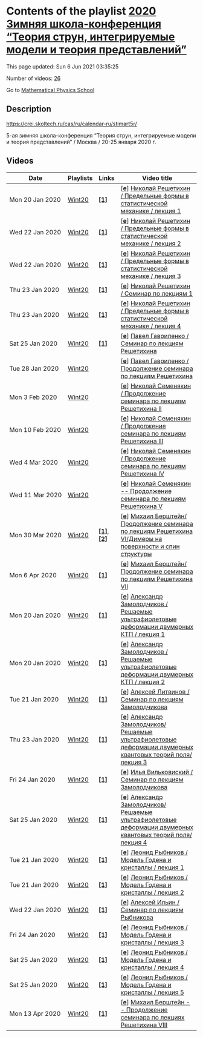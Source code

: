 # Contents of the playlist [2020 Зимняя школа-конференция “Теория струн, интегрируемые модели и теория представлений”](https://www.youtube.com/playlist?list=PLLGkFbxve673Bx5y3iiJEunDe_6ZHxUk2)

This page updated: Sun 6 Jun 2021 03:35:25

Number of videos: [26](#videos)

Go to [Mathematical Physics School](../README.md)

## Description

<https://crei.skoltech.ru/cas/ru/calendar-ru/stimart5r/>

5-ая зимняя школа-конференция “Теория струн, интегрируемые модели и теория представлений” / Москва / 20-25 января 2020 г.

## Videos

|Date|Playlists|Links|Video title|
|---|---|---|---|
| Mon&nbsp;20&nbsp;Jan&nbsp;2020 | [Wint20](../playlists/Wint20 "2020 Зимняя школа-конференция “Теория струн, интегрируемые модели и теория представлений”") | [**[1]**](https://crei.skoltech.ru/cas/ru/calendar-ru/stimart5r/) | [[**e**](https://studio.youtube.com/video/eJS7poq41Hs/edit "Edit")] [Николай Решетихин / Предельные формы в статистической механике / лекция 1](https://www.youtube.com/watch?v=eJS7poq41Hs&list=PLLGkFbxve673Bx5y3iiJEunDe_6ZHxUk2 "5-ая зимняя школа-конференция “Теория струн, интегрируемые модели и теория представлений” / Москва / 20-25 января 2020 г.&#013;&#013;https://crei.skoltech.ru/cas/ru/calendar-ru/stimart5r/") |
| Wed&nbsp;22&nbsp;Jan&nbsp;2020 | [Wint20](../playlists/Wint20 "2020 Зимняя школа-конференция “Теория струн, интегрируемые модели и теория представлений”") | [**[1]**](https://crei.skoltech.ru/cas/ru/calendar-ru/stimart5r/) | [[**e**](https://studio.youtube.com/video/IYK1zyXGs2E/edit "Edit")] [Николай Решетихин / Предельные формы в статистической механике / лекция 2](https://www.youtube.com/watch?v=IYK1zyXGs2E&list=PLLGkFbxve673Bx5y3iiJEunDe_6ZHxUk2 "5-ая зимняя школа-конференция “Теория струн, интегрируемые модели и теория представлений” / Москва / 20-25 января 2020 г.&#013;&#013;https://crei.skoltech.ru/cas/ru/calendar-ru/stimart5r/") |
| Wed&nbsp;22&nbsp;Jan&nbsp;2020 | [Wint20](../playlists/Wint20 "2020 Зимняя школа-конференция “Теория струн, интегрируемые модели и теория представлений”") | [**[1]**](https://crei.skoltech.ru/cas/ru/calendar-ru/stimart5r/) | [[**e**](https://studio.youtube.com/video/uBOgosUJaRs/edit "Edit")] [Николай Решетихин / Предельные формы в статистической механике / лекция 3](https://www.youtube.com/watch?v=uBOgosUJaRs&list=PLLGkFbxve673Bx5y3iiJEunDe_6ZHxUk2 "5-ая зимняя школа-конференция “Теория струн, интегрируемые модели и теория представлений” / Москва / 20-25 января 2020 г.&#013;&#013;https://crei.skoltech.ru/cas/ru/calendar-ru/stimart5r/") |
| Thu&nbsp;23&nbsp;Jan&nbsp;2020 | [Wint20](../playlists/Wint20 "2020 Зимняя школа-конференция “Теория струн, интегрируемые модели и теория представлений”") | [**[1]**](https://crei.skoltech.ru/cas/ru/calendar-ru/stimart5r/) | [[**e**](https://studio.youtube.com/video/Q6PLNSCzNkE/edit "Edit")] [Николай Решетихин / Семинар по лекциям 1](https://www.youtube.com/watch?v=Q6PLNSCzNkE&list=PLLGkFbxve673Bx5y3iiJEunDe_6ZHxUk2 "5-ая зимняя школа-конференция “Теория струн, интегрируемые модели и теория представлений” / Москва / 20-25 января 2020 г.&#013;&#013;https://crei.skoltech.ru/cas/ru/calendar-ru/stimart5r/") |
| Thu&nbsp;23&nbsp;Jan&nbsp;2020 | [Wint20](../playlists/Wint20 "2020 Зимняя школа-конференция “Теория струн, интегрируемые модели и теория представлений”") | [**[1]**](https://crei.skoltech.ru/cas/ru/calendar-ru/stimart5r/) | [[**e**](https://studio.youtube.com/video/44o8YmIYGdw/edit "Edit")] [Николай Решетихин / Предельные формы в статистической механике / лекция 4](https://www.youtube.com/watch?v=44o8YmIYGdw&list=PLLGkFbxve673Bx5y3iiJEunDe_6ZHxUk2 "5-ая зимняя школа-конференция “Теория струн, интегрируемые модели и теория представлений” / Москва / 20-25 января 2020 г.&#013;&#013;https://crei.skoltech.ru/cas/ru/calendar-ru/stimart5r/") |
| Sat&nbsp;25&nbsp;Jan&nbsp;2020 | [Wint20](../playlists/Wint20 "2020 Зимняя школа-конференция “Теория струн, интегрируемые модели и теория представлений”") | [**[1]**](https://crei.skoltech.ru/cas/ru/calendar-ru/stimart5r/) | [[**e**](https://studio.youtube.com/video/3x2gTXD7isU/edit "Edit")] [Павел Гавриленко / Семинар по лекциям Решетихина](https://www.youtube.com/watch?v=3x2gTXD7isU&list=PLLGkFbxve673Bx5y3iiJEunDe_6ZHxUk2 "5-ая зимняя школа-конференция “Теория струн, интегрируемые модели и теория представлений” / Москва / 20-25 января 2020 г.&#013;&#013;https://crei.skoltech.ru/cas/ru/calendar-ru/stimart5r/") |
| Tue&nbsp;28&nbsp;Jan&nbsp;2020 | [Wint20](../playlists/Wint20 "2020 Зимняя школа-конференция “Теория струн, интегрируемые модели и теория представлений”") |  | [[**e**](https://studio.youtube.com/video/gIPKOlqsnD0/edit "Edit")] [Павел Гавриленко / Продолжение семинара по лекциям Решетихина](https://www.youtube.com/watch?v=gIPKOlqsnD0&list=PLLGkFbxve673Bx5y3iiJEunDe_6ZHxUk2) |
| Mon&nbsp;3&nbsp;Feb&nbsp;2020 | [Wint20](../playlists/Wint20 "2020 Зимняя школа-конференция “Теория струн, интегрируемые модели и теория представлений”") |  | [[**e**](https://studio.youtube.com/video/juXhmrmcyhk/edit "Edit")] [Николай Семенякин / Продолжение семинара по лекциям Решетихина II](https://www.youtube.com/watch?v=juXhmrmcyhk&list=PLLGkFbxve673Bx5y3iiJEunDe_6ZHxUk2) |
| Mon&nbsp;10&nbsp;Feb&nbsp;2020 | [Wint20](../playlists/Wint20 "2020 Зимняя школа-конференция “Теория струн, интегрируемые модели и теория представлений”") |  | [[**e**](https://studio.youtube.com/video/NpUMVpzj8CI/edit "Edit")] [Николай Семенякин / Продолжение семинара по лекциям Решетихина III](https://www.youtube.com/watch?v=NpUMVpzj8CI&list=PLLGkFbxve673Bx5y3iiJEunDe_6ZHxUk2) |
| Wed&nbsp;4&nbsp;Mar&nbsp;2020 | [Wint20](../playlists/Wint20 "2020 Зимняя школа-конференция “Теория струн, интегрируемые модели и теория представлений”") |  | [[**e**](https://studio.youtube.com/video/Qem20O9l6lo/edit "Edit")] [Николай Семенякин / Продолжение семинара по лекциям Решетихина IV](https://www.youtube.com/watch?v=Qem20O9l6lo&list=PLLGkFbxve673Bx5y3iiJEunDe_6ZHxUk2) |
| Wed&nbsp;11&nbsp;Mar&nbsp;2020 | [Wint20](../playlists/Wint20 "2020 Зимняя школа-конференция “Теория струн, интегрируемые модели и теория представлений”") |  | [[**e**](https://studio.youtube.com/video/_BrMU0aiDqI/edit "Edit")] [Николай Семенякин -- Продолжение семинара по лекциям Решетихина V](https://www.youtube.com/watch?v=_BrMU0aiDqI&list=PLLGkFbxve673Bx5y3iiJEunDe_6ZHxUk2 "Тема: Предельная форма 3-мерных диаграмм Юнга.&#013;&#013;Краткий анонс докладчика: Трёхмерные диаграммы Юнга перечисляют конфигурации &#34;коробок&#34;, сложенных в углу комнаты. Перечисление таких конфигураций оказывается неожиданно красивой задачей. Мы кратко вспомним как производящая функция чисел таких диаграмм может быть вычислена при помощи свободных фермионов, после чего найдём какая конфигурация является &#34;типичной&#34; в пределе, когда статистический вес каждой коробки стремится к единице.") |
| Mon&nbsp;30&nbsp;Mar&nbsp;2020 | [Wint20](../playlists/Wint20 "2020 Зимняя школа-конференция “Теория струн, интегрируемые модели и теория представлений”") | [**[1]**](https://drive.google.com/file/d/1O3OTuSvYC2DylR7daMZzlE1OKrijPYiM/view?usp=sharing), [**[2]**](https://drive.google.com/open?id=1kVVe2aUsTziDx5hU29KavqcmtHhSvMtI) | [[**e**](https://studio.youtube.com/video/wj_0RcvsPrU/edit "Edit")] [Михаил Берштейн/Продолжение семинара по лекциям Решетихина VI/Димеры на поверхности и спин структуры](https://www.youtube.com/watch?v=wj_0RcvsPrU&list=PLLGkFbxve673Bx5y3iiJEunDe_6ZHxUk2 "Димеры на поверхности и спин структуры (по работе Решетихина-Чимазони и пр.). Я буду рассказывать утверждение которое было на лекциях Решетихина, как вычислять димерную статсумму на поверхности рода g. Ответ дается суммой 2^{2g} пфаффианов Кастеляйна. Более геометрично можно сказать, что суммирование ведется по спин структурам на поверхности или по квадратичным формам на первых гомологиях поверхности или по тэта характеристикам.&#013;&#013;Записи доклада (.pdf): https://drive.google.com/file/d/1O3OTuSvYC2DylR7daMZzlE1OKrijPYiM/view?usp=sharing&#013;&#013;в айпадовском формате: https://drive.google.com/open?id=1kVVe2aUsTziDx5hU29KavqcmtHhSvMtI") |
| Mon&nbsp;6&nbsp;Apr&nbsp;2020 | [Wint20](../playlists/Wint20 "2020 Зимняя школа-конференция “Теория струн, интегрируемые модели и теория представлений”") | [**[1]**](https://drive.google.com/open?id=1P1NWVtM3DmD3A-vYcbia3smO0eanCP5p) | [[**e**](https://studio.youtube.com/video/41JcOCKcJwI/edit "Edit")] [Михаил Берштейн/Продолжение семинара по лекциям Решетихина VII](https://www.youtube.com/watch?v=41JcOCKcJwI&list=PLLGkFbxve673Bx5y3iiJEunDe_6ZHxUk2 "Записки доклада: https://drive.google.com/open?id=1P1NWVtM3DmD3A-vYcbia3smO0eanCP5p") |
| Mon&nbsp;20&nbsp;Jan&nbsp;2020 | [Wint20](../playlists/Wint20 "2020 Зимняя школа-конференция “Теория струн, интегрируемые модели и теория представлений”") | [**[1]**](https://crei.skoltech.ru/cas/ru/calendar-ru/stimart5r/) | [[**e**](https://studio.youtube.com/video/YC03GudiEyM/edit "Edit")] [Александр Замолодчиков / Решаемые ультрафиолетовые деформации двумерных КТП / лекция 1](https://www.youtube.com/watch?v=YC03GudiEyM&list=PLLGkFbxve673Bx5y3iiJEunDe_6ZHxUk2 "5-ая зимняя школа-конференция “Теория струн, интегрируемые модели и теория представлений” / Москва / 20-25 января 2020 г.&#013;&#013;https://crei.skoltech.ru/cas/ru/calendar-ru/stimart5r/") |
| Mon&nbsp;20&nbsp;Jan&nbsp;2020 | [Wint20](../playlists/Wint20 "2020 Зимняя школа-конференция “Теория струн, интегрируемые модели и теория представлений”") | [**[1]**](https://crei.skoltech.ru/cas/ru/calendar-ru/stimart5r/) | [[**e**](https://studio.youtube.com/video/BJ_rlZXgGCc/edit "Edit")] [Александр Замолодчиков / Решаемые ультрафиолетовые деформации двумерных КТП / лекция 2](https://www.youtube.com/watch?v=BJ_rlZXgGCc&list=PLLGkFbxve673Bx5y3iiJEunDe_6ZHxUk2 "5-ая зимняя школа-конференция “Теория струн, интегрируемые модели и теория представлений” / Москва / 20-25 января 2020 г.&#013;&#013;https://crei.skoltech.ru/cas/ru/calendar-ru/stimart5r/") |
| Tue&nbsp;21&nbsp;Jan&nbsp;2020 | [Wint20](../playlists/Wint20 "2020 Зимняя школа-конференция “Теория струн, интегрируемые модели и теория представлений”") | [**[1]**](https://crei.skoltech.ru/cas/ru/calendar-ru/stimart5r/) | [[**e**](https://studio.youtube.com/video/aw7lpCTwh68/edit "Edit")] [Алексей Литвинов / Семинар по лекциям Замолодчикова](https://www.youtube.com/watch?v=aw7lpCTwh68&list=PLLGkFbxve673Bx5y3iiJEunDe_6ZHxUk2 "5-ая зимняя школа-конференция “Теория струн, интегрируемые модели и теория представлений” / Москва / 20-25 января 2020 г.&#013;&#013;https://crei.skoltech.ru/cas/ru/calendar-ru/stimart5r/") |
| Thu&nbsp;23&nbsp;Jan&nbsp;2020 | [Wint20](../playlists/Wint20 "2020 Зимняя школа-конференция “Теория струн, интегрируемые модели и теория представлений”") | [**[1]**](https://crei.skoltech.ru/cas/ru/calendar-ru/stimart5r/) | [[**e**](https://studio.youtube.com/video/tmz7qq1Ef8g/edit "Edit")] [Александр Замолодчиков/Решаемые ультрафиолетовые деформации двумерных квантовых теорий поля/лекция 3](https://www.youtube.com/watch?v=tmz7qq1Ef8g&list=PLLGkFbxve673Bx5y3iiJEunDe_6ZHxUk2 "5-ая зимняя школа-конференция “Теория струн, интегрируемые модели и теория представлений” / Москва / 20-25 января 2020 г.&#013;&#013;https://crei.skoltech.ru/cas/ru/calendar-ru/stimart5r/") |
| Fri&nbsp;24&nbsp;Jan&nbsp;2020 | [Wint20](../playlists/Wint20 "2020 Зимняя школа-конференция “Теория струн, интегрируемые модели и теория представлений”") | [**[1]**](https://crei.skoltech.ru/cas/ru/calendar-ru/stimart5r/) | [[**e**](https://studio.youtube.com/video/ZHlxuNGrRRY/edit "Edit")] [Илья Вильковиский / Семинар по лекциям Замолодчикова](https://www.youtube.com/watch?v=ZHlxuNGrRRY&list=PLLGkFbxve673Bx5y3iiJEunDe_6ZHxUk2 "5-ая зимняя школа-конференция “Теория струн, интегрируемые модели и теория представлений” / Москва / 20-25 января 2020 г.&#013;&#013;https://crei.skoltech.ru/cas/ru/calendar-ru/stimart5r/") |
| Sat&nbsp;25&nbsp;Jan&nbsp;2020 | [Wint20](../playlists/Wint20 "2020 Зимняя школа-конференция “Теория струн, интегрируемые модели и теория представлений”") | [**[1]**](https://crei.skoltech.ru/cas/ru/calendar-ru/stimart5r/) | [[**e**](https://studio.youtube.com/video/t9k9vYoqYZg/edit "Edit")] [Александр Замолодчиков/Решаемые ультрафиолетовые деформации двумерных квантовых теорий поля/лекция 4](https://www.youtube.com/watch?v=t9k9vYoqYZg&list=PLLGkFbxve673Bx5y3iiJEunDe_6ZHxUk2 "5-ая зимняя школа-конференция “Теория струн, интегрируемые модели и теория представлений” / Москва / 20-25 января 2020 г.&#013;&#013;https://crei.skoltech.ru/cas/ru/calendar-ru/stimart5r/") |
| Tue&nbsp;21&nbsp;Jan&nbsp;2020 | [Wint20](../playlists/Wint20 "2020 Зимняя школа-конференция “Теория струн, интегрируемые модели и теория представлений”") | [**[1]**](https://crei.skoltech.ru/cas/ru/calendar-ru/stimart5r/) | [[**e**](https://studio.youtube.com/video/n9HUtof1pBc/edit "Edit")] [Леонид Рыбников / Модель Годена и кристаллы / лекция 1](https://www.youtube.com/watch?v=n9HUtof1pBc&list=PLLGkFbxve673Bx5y3iiJEunDe_6ZHxUk2 "5-ая зимняя школа-конференция “Теория струн, интегрируемые модели и теория представлений” / Москва / 20-25 января 2020 г.&#013;&#013;https://crei.skoltech.ru/cas/ru/calendar-ru/stimart5r/") |
| Tue&nbsp;21&nbsp;Jan&nbsp;2020 | [Wint20](../playlists/Wint20 "2020 Зимняя школа-конференция “Теория струн, интегрируемые модели и теория представлений”") | [**[1]**](https://crei.skoltech.ru/cas/ru/calendar-ru/stimart5r/) | [[**e**](https://studio.youtube.com/video/TeL-j-pyjH0/edit "Edit")] [Леонид Рыбников / Модель Годена и кристаллы / лекция 2](https://www.youtube.com/watch?v=TeL-j-pyjH0&list=PLLGkFbxve673Bx5y3iiJEunDe_6ZHxUk2 "5-ая зимняя школа-конференция “Теория струн, интегрируемые модели и теория представлений” / Москва / 20-25 января 2020 г.&#013;&#013;https://crei.skoltech.ru/cas/ru/calendar-ru/stimart5r/") |
| Wed&nbsp;22&nbsp;Jan&nbsp;2020 | [Wint20](../playlists/Wint20 "2020 Зимняя школа-конференция “Теория струн, интегрируемые модели и теория представлений”") | [**[1]**](https://crei.skoltech.ru/cas/ru/calendar-ru/stimart5r/) | [[**e**](https://studio.youtube.com/video/ZpsnqxnYqn4/edit "Edit")] [Алексей Ильин / Семинар по лекциям Рыбникова](https://www.youtube.com/watch?v=ZpsnqxnYqn4&list=PLLGkFbxve673Bx5y3iiJEunDe_6ZHxUk2 "5-ая зимняя школа-конференция “Теория струн, интегрируемые модели и теория представлений” / Москва / 20-25 января 2020 г.&#013;&#013;https://crei.skoltech.ru/cas/ru/calendar-ru/stimart5r/") |
| Fri&nbsp;24&nbsp;Jan&nbsp;2020 | [Wint20](../playlists/Wint20 "2020 Зимняя школа-конференция “Теория струн, интегрируемые модели и теория представлений”") | [**[1]**](https://crei.skoltech.ru/cas/ru/calendar-ru/stimart5r/) | [[**e**](https://studio.youtube.com/video/LkV7DWLtqDQ/edit "Edit")] [Леонид Рыбников /  Модель Годена и кристаллы / лекция 3](https://www.youtube.com/watch?v=LkV7DWLtqDQ&list=PLLGkFbxve673Bx5y3iiJEunDe_6ZHxUk2 "5-ая зимняя школа-конференция “Теория струн, интегрируемые модели и теория представлений” / Москва / 20-25 января 2020 г.&#013;&#013;https://crei.skoltech.ru/cas/ru/calendar-ru/stimart5r/") |
| Sat&nbsp;25&nbsp;Jan&nbsp;2020 | [Wint20](../playlists/Wint20 "2020 Зимняя школа-конференция “Теория струн, интегрируемые модели и теория представлений”") | [**[1]**](https://crei.skoltech.ru/cas/ru/calendar-ru/stimart5r/) | [[**e**](https://studio.youtube.com/video/iA-OkDiNSHk/edit "Edit")] [Леонид Рыбников / Модель Годена и кристаллы / лекция 4](https://www.youtube.com/watch?v=iA-OkDiNSHk&list=PLLGkFbxve673Bx5y3iiJEunDe_6ZHxUk2 "5-ая зимняя школа-конференция “Теория струн, интегрируемые модели и теория представлений” / Москва / 20-25 января 2020 г.&#013;&#013;https://crei.skoltech.ru/cas/ru/calendar-ru/stimart5r/") |
| Sat&nbsp;25&nbsp;Jan&nbsp;2020 | [Wint20](../playlists/Wint20 "2020 Зимняя школа-конференция “Теория струн, интегрируемые модели и теория представлений”") | [**[1]**](https://crei.skoltech.ru/cas/ru/calendar-ru/stimart5r/) | [[**e**](https://studio.youtube.com/video/dTEjMAqVnNw/edit "Edit")] [Леонид Рыбников / Модель Годена и кристаллы / лекция 5](https://www.youtube.com/watch?v=dTEjMAqVnNw&list=PLLGkFbxve673Bx5y3iiJEunDe_6ZHxUk2 "5-ая зимняя школа-конференция “Теория струн, интегрируемые модели и теория представлений” / Москва / 20-25 января 2020 г.&#013;&#013;https://crei.skoltech.ru/cas/ru/calendar-ru/stimart5r/") |
| Mon&nbsp;13&nbsp;Apr&nbsp;2020 | [Wint20](../playlists/Wint20 "2020 Зимняя школа-конференция “Теория струн, интегрируемые модели и теория представлений”") | [**[1]**](https://drive.google.com/open?id=1T3fNPVgIaIqWaxc-fOuvH42okaWP7QUq) | [[**e**](https://studio.youtube.com/video/ayhfZtTgiiM/edit "Edit")] [Михаил Берштейн -- Продолжение семинара по лекциях Решетихина VIII](https://www.youtube.com/watch?v=ayhfZtTgiiM&list=PLLGkFbxve673Bx5y3iiJEunDe_6ZHxUk2 "Слайды доклада: https://drive.google.com/open?id=1T3fNPVgIaIqWaxc-fOuvH42okaWP7QUq") |
